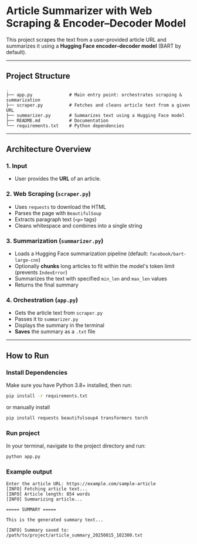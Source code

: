 # Article Summarizer with Web Scraping & Encoder–Decoder Model

This project scrapes the text from a user-provided article URL and summarizes it using a **Hugging Face encoder–decoder model** (BART by default).

---

## Project Structure
```
.
├── app.py              # Main entry point: orchestrates scraping & summarization
├── scraper.py          # Fetches and cleans article text from a given URL
├── summarizer.py       # Summarizes text using a Hugging Face model
├── README.md           # Documentation
└── requirements.txt    # Python dependencies
```

---

## Architecture Overview

### **1. Input**
- User provides the **URL** of an article.

### **2. Web Scraping (`scraper.py`)**
- Uses `requests` to download the HTML
- Parses the page with `BeautifulSoup`
- Extracts paragraph text (`<p>` tags)
- Cleans whitespace and combines into a single string

### **3. Summarization (`summarizer.py`)**
- Loads a Hugging Face summarization pipeline (default: `facebook/bart-large-cnn`)
- Optionally **chunks** long articles to fit within the model's token limit (prevents `IndexError`)
- Summarizes the text with specified `min_len` and `max_len` values
- Returns the final summary

### **4. Orchestration (`app.py`)**
- Gets the article text from `scraper.py`
- Passes it to `summarizer.py`
- Displays the summary in the terminal
- **Saves** the summary as a `.txt` file

---

## How to Run

### **Install Dependencies**
Make sure you have Python 3.8+ installed, then run:
```bash
pip install -r requirements.txt
```
or manually install
```bash
pip install requests beautifulsoup4 transformers torch
```
### **Run project**
In your terminal, navigate to the project directory and run:
```bash
python app.py
```
### Example output
```
Enter the article URL: https://example.com/sample-article
[INFO] Fetching article text...
[INFO] Article length: 854 words
[INFO] Summarizing article...

===== SUMMARY =====

This is the generated summary text...

[INFO] Summary saved to: /path/to/project/article_summary_20250815_102300.txt
```
